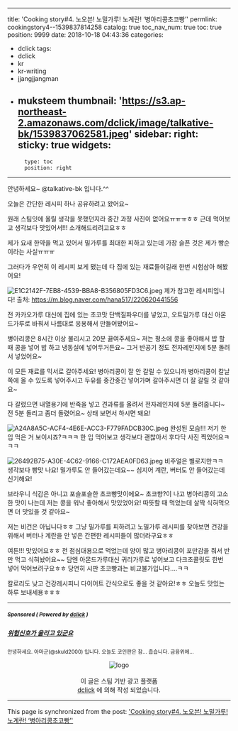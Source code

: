 
---
title: 'Cooking story#4. 노오븐! 노밀가루! 노계란! ‘병아리콩초코빵’'
permlink: cookingstory4--1539837814258
catalog: true
toc_nav_num: true
toc: true
position: 9999
date: 2018-10-18 04:43:36
categories:
- dclick
tags:
- dclick
- kr
- kr-writing
- jjangjjangman
- muksteem
thumbnail: 'https://s3.ap-northeast-2.amazonaws.com/dclick/image/talkative-bk/1539837062581.jpeg'
sidebar:
    right:
        sticky: true
widgets:
    -
        type: toc
        position: right
---


안녕하세요~ @talkative-bk 입니다.^^

오늘은 간단한 레시피 하나 공유하려고 왔어요~

원래 스팀잇에 올릴 생각을 못했던지라 중간 과정 사진이 없어요ㅠㅠㅠㅎㅎ 근데 먹어보고 생각보다 맛있어서!!! 소개해드리려고요ㅎㅎ

제가 요새 한약을 먹고 있어서 밀가루를 최대한 피하고 있는데 가장 슬픈 것은 제가 빵순이라는 사실ㅠㅠㅠ

그러다가 우연히 이 레시피 보게 됐는데 다 집에 있는 재료들이길래 한번 시험삼아 해봤어요! 

![E1C2142F-7EB8-4539-BBA8-B356805FD3C6.jpeg](https://s3.ap-northeast-2.amazonaws.com/dclick/image/talkative-bk/1539837062581.jpeg)
제가 참고한 레시피입니다!
출처: https://m.blog.naver.com/hana517/220620441556

전 카카오가루 대신에 집에 있는 초코맛 단백질파우더를 넣었고, 오트밀가루 대신 아몬드가루로 바꿔서 나름대로 응용해서 만들어봤어요~

병아리콩은 8시간 이상 불리시고 20분 끓여주세요~ 저는 평소에 콩을 좋아해서 밥 할 때 콩을 넣어 밥 하고 냉동실에 넣어두거든요~ 그거 반공기 정도 전자레인지에 5분 돌려서 넣었어요~

이 모든 재료를 믹서로 갈아주세요! 병아리콩이 잘 안 갈릴 수 있으니까 병아리콩이 칼날 쪽에 올 수 있도록 넣어주시고 두유를 중간중간 넣어가며 갈아주시면 더 잘 갈릴 것 같아요~ 

다 갈렸으면 내열용기에 반죽을 넣고 견과류를 올려서 전자레인지에 5분 돌려줍니다~ 전 5분 돌리고 좀더 돌렸어요~ 상태 보면서 하시면 돼요!

![A24A8A5C-ACF4-4E6E-ACC3-F779FADCB30C.jpeg](https://cdn.steemitimages.com/DQme6jABtdyzM5abXrkgurXRhzbDtaZAdip3BbvWFwFRHPk/A24A8A5C-ACF4-4E6E-ACC3-F779FADCB30C.jpeg)
완성된 모습!!! 저기 한 입 먹은 거 보이시죠?ㅋㅋㅋ 한 입 먹어보고 생각보다 괜찮아서 후다닥 사진 찍었어요ㅋㅋㅋ 

![26492B75-A30E-4C62-9166-C172AEA0FD63.jpeg](https://cdn.steemitimages.com/DQmbRDffGb4jT5o4J1hSDvfTQYm4gvYhK2y5BUDD94R7EEr/26492B75-A30E-4C62-9166-C172AEA0FD63.jpeg)
비주얼은 별로지만ㅋㅋ 생각보다 빵맛 나요! 밀가루도 안 들어갔는데요~~ 심지어 계란, 버터도 안 들어갔는데 신기해요! 

브라우니 식감은 아니고 포슬포슬한 초코빵맛이에요~ 초코향?이 나고 병아리콩의 고소한 맛이 나는데 저는 콩을 워낙 좋아해서 맛있었어요! 따뜻할 때 먹었는데 살짝 식혀먹으면 더 맛있을 것 같아요~

저는 비건은 아닙니다ㅎㅎ 그냥 밀가루를 피하려고 노밀가루 레시피를 찾아보면 건강을 위해서 버터나 계란을 안 넣은 간편한 레시피들이 많더라구요ㅎㅎ 

여튼!!! 맛있어요ㅎㅎ 전 점심대용으로 먹었는데 양이 많고 병아리콩이 포만감을 줘서 반만 먹고 식혀놨어요~~ 담엔 아몬드가루대신 귀리가루로 넣어보고 다크초콜릿도 한번 넣어 먹어보려구요ㅎㅎ 당연히 시판 초코빵과는 비교불가입니다....ㅋㅋ 

칼로리도 낮고 건강레시피니 다이어트 간식으로도 좋을 것 같아요!ㅎㅎ 오늘도 맛있는 하루 보내세용ㅎㅎㅎ
***
#####  <sub> **Sponsored ( Powered by [dclick](https://www.dclick.io) )** </sub>
##### [위험신호가 울리고 있군요](https://api.dclick.io/v1/c?x=eyJhbGciOiJIUzI1NiIsInR5cCI6IkpXVCJ9.eyJjIjoidGFsa2F0aXZlLWJrIiwicyI6ImNvb2tpbmdzdG9yeTQtLTE1Mzk4Mzc4MTQyNTgiLCJhIjpbMzhdLCJ1cmwiOiJodHRwczovL3N0ZWVtaXQuY29tL2RjbGljay9Ac2t1bGQyMDAwLy0tMTUzOTI0NDMwNDI0MCIsImlhdCI6MTUzOTgzNzgxNCwiZXhwIjoxODU1MTk3ODE0fQ.rbxmKoxnCk649P5c4NtgHaX_ZrttJdiiysHONbeH-PU)
<sup>안녕하세요. 아마군(@skuld2000) 입니다. 오늘도 코인판은 참... 춥습니다. 금융위에...</sup>
<br><center>![logo](https://steemitimages.com/200x100/https://cdn.steemitimages.com/DQmbjkrc5UT4GgZXygAnS3mLrboAy7Y8gr7R7guB8HG3f5n/logopad500.png)<br><br>이 글은 스팀 기반 광고 플랫폼<br>[dclick](https://www.dclick.io) 에 의해 작성 되었습니다.</center>

- - -

This page is synchronized from the post: ['Cooking story#4. 노오븐! 노밀가루! 노계란! ‘병아리콩초코빵’'](https://steemit.com/@talkative-bk/cookingstory4--1539837814258)
